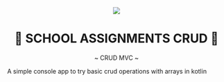 <div align="center">
    <img src="https://img.shields.io/static/v1?label=KT&labelColor=000000&message=KOTLIN&color=082032&logo=KOTLIN&logoColor=F0A500&style=for-the-badge">
</div>
<div align="center">
    <h1>📌 SCHOOL ASSIGNMENTS CRUD 📌</h1>
    <p> ~ CRUD MVC ~ </p>
</div>

A simple console app to try basic crud operations with arrays in kotlin
